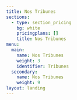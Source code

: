 ```yaml
---
title: Nos Tribunes
sections:
  - type: section_pricing
    bg: white
    pricingplans: []
    title: Nos Tribunes
menu:
  main:
    name: Nos Tribunes
    weight: 3
    identifier: Tribunes
  secondary:
    name: Nos Tribunes
    weight: 9
layout: landing
---
```

